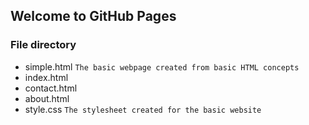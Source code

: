 ## Welcome to GitHub Pages

### File directory

- simple.html
`
The basic webpage created from basic HTML concepts
`
- index.html
- contact.html
- about.html
- style.css
`
The stylesheet created for the basic website
`
